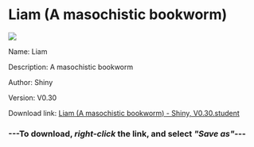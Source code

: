 # Liam (A masochistic bookworm)

<img src = "https://raw.githubusercontent.com/Arbiter1223/Daigaku-Gurashi-Custom-Students/master/Students/Files/Liam%20(A%20masochistic%20bookworm).png">

Name: Liam

Description: A masochistic bookworm

Author: Shiny

Version: V0.30

Download link: <a href="https://raw.githubusercontent.com/Arbiter1223/Daigaku-Gurashi-Custom-Students/master/Students/Files/Liam%20(A%20masochistic%20bookworm)%20-%20Shiny%2C%20V0.30.student">Liam (A masochistic bookworm) - Shiny, V0.30.student</a>

### ---**To download, _right-click_ the link, and select _"Save as"_**---
